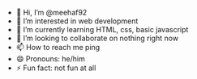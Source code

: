 - 👋 Hi, I’m @meehaf92
- 👀 I’m interested in web development
- 🌱 I’m currently learning HTML, css, basic javascript
- 💞️ I’m looking to collaborate on nothing right now
- 📫 How to reach me ping
- 😄 Pronouns: he/him
- ⚡ Fun fact: not fun at all

<!---
meehaf92/meehaf92 is a ✨ special ✨ repository because its `README.md` (this file) appears on your GitHub profile.
You can click the Preview link to take a look at your changes.
--->
